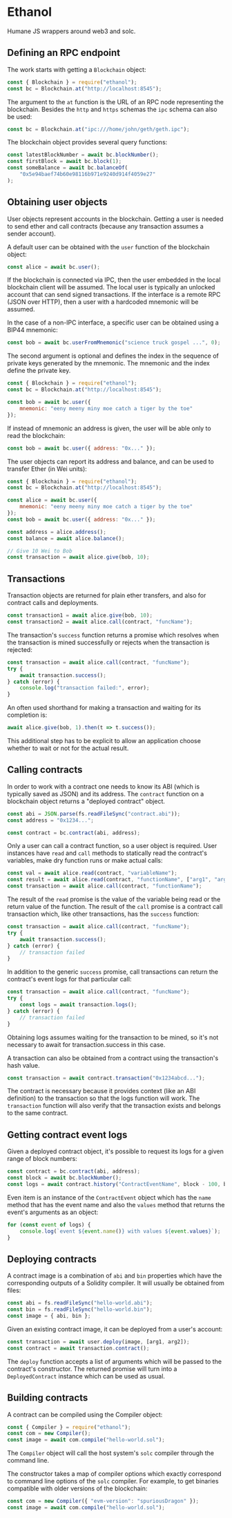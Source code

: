 # Ethanol

Humane JS wrappers around web3 and solc.

## Defining an RPC endpoint

The work starts with getting a `Blockchain` object:

```js
const { Blockchain } = require("ethanol");
const bc = Blockchain.at("http://localhost:8545");
```

The argument to the `at` function is the URL of an RPC node representing the blockchain.
Besides the `http` and `https` schemas the `ipc` schema can also be used:

```js
const bc = Blockchain.at("ipc:///home/john/geth/geth.ipc");
```

The blockchain object provides several query functions:

```js
const latestBlockNumber = await bc.blockNumber();
const firstBlock = await bc.block(1);
const someBalance = await bc.balanceOf(
	"0x5e94baef74b60e98116b971e9240d914f4059e27"
);
```

## Obtaining user objects

User objects represent accounts in the blockchain.
Getting a user is needed to send ether and call contracts (because any transaction assumes a sender account).

A default user can be obtained with the `user` function of the blockchain object:

```js
const alice = await bc.user();
```

If the blockchain is connected via IPC, then the user embedded in the local blockchain client will be assumed.
The local user is typically an unlocked account that can send signed transactions.
If the interface is a remote RPC (JSON over HTTP), then a user with a hardcoded mnemonic will be assumed.

In the case of a non-IPC interface, a specific user can be obtained using a BIP44 mnemonic:

```js
const bob = await bc.userFromMnemonic("science truck gospel ...", 0);
```

The second argument is optional and defines the index in the sequence of private keys generated by the mnemonic.
The mnemonic and the index define the private key.

```js
const { Blockchain } = require("ethanol");
const bc = Blockchain.at("http://localhost:8545");

const bob = await bc.user({
	mnemonic: "eeny meeny miny moe catch a tiger by the toe"
});
```

If instead of mnemonic an address is given, the user will be able only to read the blockchain:

```js
const bob = await bc.user({ address: "0x..." });
```

The user objects can report its address and balance, and can be used to transfer Ether (in Wei units):

```js
const { Blockchain } = require("ethanol");
const bc = Blockchain.at("http://localhost:8545");

const alice = await bc.user({
	mnemonic: "eeny meeny miny moe catch a tiger by the toe"
});
const bob = await bc.user({ address: "0x..." });

const address = alice.address();
const balance = await alice.balance();

// Give 10 Wei to Bob
const transaction = await alice.give(bob, 10);
```

## Transactions

Transaction objects are returned for plain ether transfers, and also for contract calls and deployments.

```js
const transaction1 = await alice.give(bob, 10);
const transaction2 = await alice.call(contract, "funcName");
```

The transaction's `success` function returns a promise which resolves when the transaction is mined successfully or rejects when the transaction is rejected:

```js
const transaction = await alice.call(contract, "funcName");
try {
	await transaction.success();
} catch (error) {
	console.log("transaction failed:", error);
}
```

An often used shorthand for making a transaction and waiting for its completion is:

```js
await alice.give(bob, 1).then(t => t.success());
```

This additional step has to be explicit to allow an application choose whether to wait or not for the actual result.

## Calling contracts

In order to work with a contract one needs to know its ABI (which is typically saved as JSON) and its address.
The `contract` function on a blockchain object returns a "deployed contract" object.

```js
const abi = JSON.parse(fs.readFileSync("contract.abi"));
const address = "0x1234...";

const contract = bc.contract(abi, address);
```

Only a user can call a contract function, so a user object is required.
User instances have `read` and `call` methods to statically read the contract's variables, make dry function runs or make actual calls:

```js
const val = await alice.read(contract, "variableName");
const result = await alice.read(contract, "functionName", ["arg1", "arg2"]);
const transaction = await alice.call(contract, "functionName");
```

The result of the `read` promise is the value of the variable being read or the return value of the function.
The result of the `call` promise is a contract call transaction which, like other transactions, has the `success` function:

```js
const transaction = await alice.call(contract, "funcName");
try {
	await transaction.success();
} catch (error) {
	// transaction failed
}
```

In addition to the generic `success` promise, call transactions can return the contract's event logs for that particular call:

```js
const transaction = await alice.call(contract, "funcName");
try {
	const logs = await transaction.logs();
} catch (error) {
	// transaction failed
}
```

Obtaining logs assumes waiting for the transaction to be mined, so it's not necessary to await for transaction.success in this case.

A transaction can also be obtained from a contract using the transaction's hash value.

```js
const transaction = await contract.transaction("0x1234abcd...");
```

The contract is necessary because it provides context (like an ABI definition) to the transaction so that the logs function will work.
The `transaction` function will also verify that the transaction exists and belongs to the same contract.

## Getting contract event logs

Given a deployed contract object, it's possible to request its logs for a given range of block numbers:

```js
const contract = bc.contract(abi, address);
const block = await bc.blockNumber();
const logs = await contract.history("ContractEventName", block - 100, block);
```

Even item is an instance of the `ContractEvent` object which has the `name` method that has the event name and also the `values` method that returns the event's arguments as an object:

```js
for (const event of logs) {
	console.log(`event ${event.name()} with values ${event.values}`);
}
```

## Deploying contracts

A contract image is a combination of `abi` and `bin` properties which have the corresponding outputs of a Solidity compiler.
It will usually be obtained from files:

```js
const abi = fs.readFileSync("hello-world.abi");
const bin = fs.readFileSync("hello-world.bin");
const image = { abi, bin };
```

Given an existing contract image, it can be deployed from a user's account:

```js
const transaction = await user.deploy(image, [arg1, arg2]);
const contract = await transaction.contract();
```

The `deploy` function accepts a list of arguments which will be passed to the contract's constructor.
The returned promise will turn into a `DeployedContract` instance which can be used as usual.

## Building contracts

A contract can be compiled using the Compiler object:

```js
const { Compiler } = require("ethanol");
const com = new Compiler();
const image = await com.compile("hello-world.sol");
```

The `Compiler` object will call the host system's `solc` compiler through the command line.

The constructor takes a map of compiler options which exactly correspond to command line options of the `solc` compiler.
For example, to get binaries compatible with older versions of the blockchain:

```js
const com = new Compiler({ "evm-version": "spuriousDragon" });
const image = await com.compile("hello-world.sol");
```
